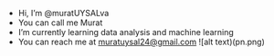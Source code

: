 -  Hi, I’m @muratUYSALva
- You can call me Murat
-  I’m currently learning data analysis and machine learning
- You can reach me at muratuysal24@gmail.com
 ![alt text)(pn.png)

<!---
muratUYSALva/muratUYSALva is a ✨ special ✨ repository because its `README.md` (this file) appears on your GitHub profile.
You can click the Preview link to take a look at your changes.
--->
